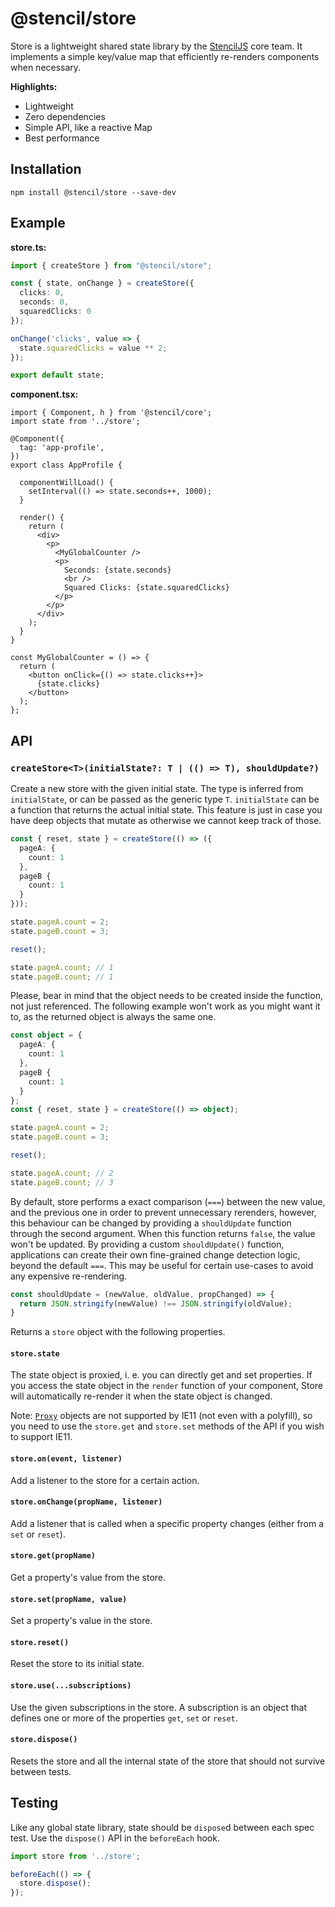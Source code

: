 # @stencil/store

Store is a lightweight shared state library by the [StencilJS](https://stenciljs.com/) core team. It implements a simple key/value map that efficiently re-renders components when necessary.

**Highlights:**

- Lightweight
- Zero dependencies
- Simple API, like a reactive Map
- Best performance

## Installation

```
npm install @stencil/store --save-dev
```

## Example

**store.ts:**

```ts
import { createStore } from "@stencil/store";

const { state, onChange } = createStore({
  clicks: 0,
  seconds: 0,
  squaredClicks: 0
});

onChange('clicks', value => {
  state.squaredClicks = value ** 2;
});

export default state;
```

**component.tsx:**

```tsx
import { Component, h } from '@stencil/core';
import state from '../store';

@Component({
  tag: 'app-profile',
})
export class AppProfile {

  componentWillLoad() {
    setInterval(() => state.seconds++, 1000);
  }

  render() {
    return (
      <div>
        <p>
          <MyGlobalCounter />
          <p>
            Seconds: {state.seconds}
            <br />
            Squared Clicks: {state.squaredClicks}
          </p>
        </p>
      </div>
    );
  }
}

const MyGlobalCounter = () => {
  return (
    <button onClick={() => state.clicks++}>
      {state.clicks}
    </button>
  );
};
```

## API

### `createStore<T>(initialState?: T | (() => T), shouldUpdate?)`

Create a new store with the given initial state. The type is inferred from `initialState`, or can be passed as the generic type `T`.
`initialState` can be a function that returns the actual initial state. This feature is just in case you have deep objects that mutate
as otherwise we cannot keep track of those.

```ts
const { reset, state } = createStore(() => ({
  pageA: {
    count: 1
  },
  pageB {
    count: 1
  }
}));

state.pageA.count = 2;
state.pageB.count = 3;

reset();

state.pageA.count; // 1
state.pageB.count; // 1
```

Please, bear in mind that the object needs to be created inside the function, not just referenced. The following example won't work
as you might want it to, as the returned object is always the same one.

```ts
const object = {
  pageA: {
    count: 1
  },
  pageB {
    count: 1
  }
};
const { reset, state } = createStore(() => object);

state.pageA.count = 2;
state.pageB.count = 3;

reset();

state.pageA.count; // 2
state.pageB.count; // 3
```

By default, store performs a exact comparison (`===`) between the new value, and the previous one in order to prevent unnecessary rerenders, however, this behaviour can be changed by providing a `shouldUpdate` function through the second argument. When this function returns `false`, the value won't be updated. By providing a custom `shouldUpdate()` function, applications can create their own fine-grained change detection logic, beyond the default `===`. This may be useful for certain use-cases to avoid any expensive re-rendering.

```ts
const shouldUpdate = (newValue, oldValue, propChanged) => {
  return JSON.stringify(newValue) !== JSON.stringify(oldValue);
}
```

Returns a `store` object with the following properties.

#### `store.state`

The state object is proxied, i. e. you can directly get and set properties. If you access the state object in the `render` function of your component, Store will automatically re-render it when the state object is changed.

Note: [`Proxy`](https://developer.mozilla.org/en-US/docs/Web/JavaScript/Reference/Global_Objects/Proxy) objects are not supported by IE11 (not even with a polyfill), so you need to use the `store.get` and `store.set` methods of the API if you wish to support IE11.

#### `store.on(event, listener)`

Add a listener to the store for a certain action.

#### `store.onChange(propName, listener)`

Add a listener that is called when a specific property changes (either from a `set` or `reset`).

#### `store.get(propName)`

Get a property's value from the store.

#### `store.set(propName, value)`

Set a property's value in the store.

#### `store.reset()`

Reset the store to its initial state.

#### `store.use(...subscriptions)`

Use the given subscriptions in the store. A subscription is an object that defines one or more of the properties `get`, `set` or `reset`.

#### `store.dispose()`

Resets the store and all the internal state of the store that should not survive between tests.


## Testing

Like any global state library, state should be `dispose`d between each spec test.
Use the `dispose()` API in the `beforeEach` hook.

```ts
import store from '../store';

beforeEach(() => {
  store.dispose();
});
```
